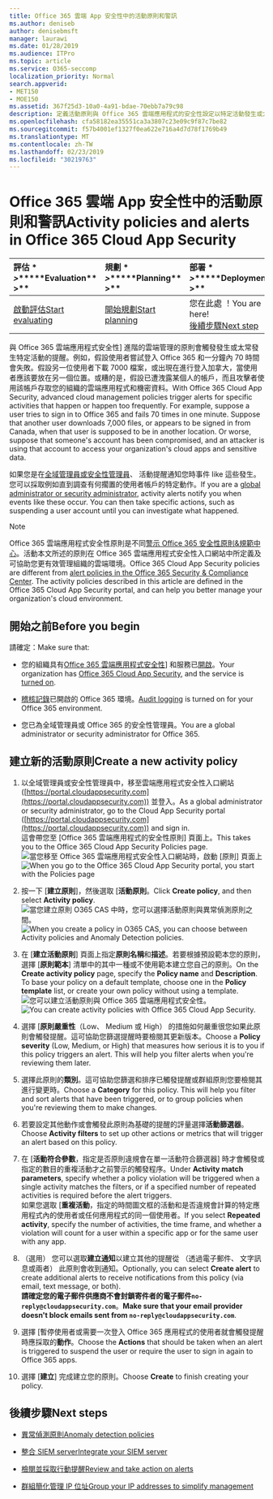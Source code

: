 ```yaml
---
title: Office 365 雲端 App 安全性中的活動原則和警訊
ms.author: deniseb
author: denisebmsft
manager: laurawi
ms.date: 01/28/2019
ms.audience: ITPro
ms.topic: article
ms.service: O365-seccomp
localization_priority: Normal
search.appverid:
- MET150
- MOE150
ms.assetid: 367f25d3-10a0-4a91-bdae-70ebb7a79c98
description: 定義活動原則與 Office 365 雲端應用程式的安全性設定以特定活動發生或太常發生時觸發提醒。藉由設定原則以觸發提醒，您可通知及監視特定的活動。
ms.openlocfilehash: cfa58182ea35551ca3a3807c23e09c9f87c7be82
ms.sourcegitcommit: f57b4001ef1327f0ea622e716a4d7d78f1769b49
ms.translationtype: MT
ms.contentlocale: zh-TW
ms.lasthandoff: 02/23/2019
ms.locfileid: "30219763"
---
```

# <a name="activity-policies-and-alerts-in-office-365-cloud-app-security"></a><span data-ttu-id="be225-104">Office 365 雲端 App 安全性中的活動原則和警訊</span><span class="sxs-lookup"><span data-stu-id="be225-104">Activity policies and alerts in Office 365 Cloud App Security</span></span>

|<span data-ttu-id="be225-105">評估 \* *\>*\*</span><span class="sxs-lookup"><span data-stu-id="be225-105">\*\*\*\*Evaluation\*\* \>\*\*</span></span>|<span data-ttu-id="be225-106">規劃 \* *\>*\*</span><span class="sxs-lookup"><span data-stu-id="be225-106">\*\*\*\*Planning\*\* \>\*\*</span></span>|<span data-ttu-id="be225-107">部署 \* *\>*\*</span><span class="sxs-lookup"><span data-stu-id="be225-107">\*\*\*\*Deployment\*\* \>\*\*</span></span>|<span data-ttu-id="be225-108">使用率 \* \* \*</span><span class="sxs-lookup"><span data-stu-id="be225-108">\*\*\*\*Utilization\*\*\*\*</span></span>|
|:-----|:-----|:-----|:-----|
|[<span data-ttu-id="be225-109">啟動評估</span><span class="sxs-lookup"><span data-stu-id="be225-109">Start evaluating</span></span>](office-365-cas-overview.md) <br/> |[<span data-ttu-id="be225-110">開始規劃</span><span class="sxs-lookup"><span data-stu-id="be225-110">Start planning</span></span>](get-ready-for-office-365-cas.md) <br/> |<span data-ttu-id="be225-111">您在此處 ！</span><span class="sxs-lookup"><span data-stu-id="be225-111">You are here!</span></span>  <br/> [<span data-ttu-id="be225-112">後續步驟</span><span class="sxs-lookup"><span data-stu-id="be225-112">Next step</span></span>](anomaly-detection-policies-in-ocas.md) <br/> |[<span data-ttu-id="be225-113">開始使用</span><span class="sxs-lookup"><span data-stu-id="be225-113">Start utilizing</span></span>](utilization-activities-for-ocas.md) <br/> |
   
<span data-ttu-id="be225-p102">與 Office 365 雲端應用程式安全性] 進階的雲端管理的原則會觸發發生或太常發生特定活動的提醒。例如，假設使用者嘗試登入 Office 365 和一分鐘內 70 時間會失敗。假設另一位使用者下載 7000 檔案，或出現在進行登入加拿大，當使用者應該要放在另一個位置。或糟的是，假設已遭洩露某個人的帳戶，而且攻擊者使用該帳戶存取您的組織的雲端應用程式和機密資料。</span><span class="sxs-lookup"><span data-stu-id="be225-p102">With Office 365 Cloud App Security, advanced cloud management policies trigger alerts for specific activities that happen or happen too frequently. For example, suppose a user tries to sign in to Office 365 and fails 70 times in one minute. Suppose that another user downloads 7,000 files, or appears to be signed in from Canada, when that user is supposed to be in another location. Or worse, suppose that someone's account has been compromised, and an attacker is using that account to access your organization's cloud apps and sensitive data.</span></span>
  
<span data-ttu-id="be225-p103">如果您是在[全域管理員或安全性管理員](permissions-in-the-security-and-compliance-center.md)、 活動提醒通知您時事件 like 這些發生。您可以採取例如直到調查有何擱置的使用者帳戶的特定動作。</span><span class="sxs-lookup"><span data-stu-id="be225-p103">If you are a [global administrator or security administrator](permissions-in-the-security-and-compliance-center.md), activity alerts notify you when events like these occur. You can then take specific actions, such as suspending a user account until you can investigate what happened.</span></span>
  
> [!NOTE]
> <span data-ttu-id="be225-p104">Office 365 雲端應用程式安全性原則是不同[警示 Office 365 安全性原則&amp;規範中心](alert-policies.md)。活動本文所述的原則在 Office 365 雲端應用程式安全性入口網站中所定義及可協助您更有效管理組織的雲端環境。</span><span class="sxs-lookup"><span data-stu-id="be225-p104">Office 365 Cloud App Security policies are different from [alert policies in the Office 365 Security &amp; Compliance Center](alert-policies.md). The activity policies described in this article are defined in the Office 365 Cloud App Security portal, and can help you better manage your organization's cloud environment.</span></span> 
  
## <a name="before-you-begin"></a><span data-ttu-id="be225-122">開始之前</span><span class="sxs-lookup"><span data-stu-id="be225-122">Before you begin</span></span>

<span data-ttu-id="be225-123">請確定：</span><span class="sxs-lookup"><span data-stu-id="be225-123">Make sure that:</span></span>
  
- <span data-ttu-id="be225-124">您的組織具有[Office 365 雲端應用程式安全性](office-365-cas-overview.md)] 和服務已[開啟](turn-on-office-365-cas.md)。</span><span class="sxs-lookup"><span data-stu-id="be225-124">Your organization has [Office 365 Cloud App Security](office-365-cas-overview.md), and the service is [turned on](turn-on-office-365-cas.md).</span></span>
    
- <span data-ttu-id="be225-125">[稽核記錄](turn-audit-log-search-on-or-off.md)已開啟的 Office 365 環境。</span><span class="sxs-lookup"><span data-stu-id="be225-125">[Audit logging](turn-audit-log-search-on-or-off.md) is turned on for your Office 365 environment.</span></span> 
    
- <span data-ttu-id="be225-126">您已為全域管理員或 Office 365 的安全性管理員。</span><span class="sxs-lookup"><span data-stu-id="be225-126">You are a global administrator or security administrator for Office 365.</span></span>
    
## <a name="create-a-new-activity-policy"></a><span data-ttu-id="be225-127">建立新的活動原則</span><span class="sxs-lookup"><span data-stu-id="be225-127">Create a new activity policy</span></span>

1. <span data-ttu-id="be225-128">以全域管理員或安全性管理員中，移至雲端應用程式安全性入口網站 ([https://portal.cloudappsecurity.com](https://portal.cloudappsecurity.com)) 並登入。</span><span class="sxs-lookup"><span data-stu-id="be225-128">As a global administrator or security administrator, go to the Cloud App Security portal ([https://portal.cloudappsecurity.com](https://portal.cloudappsecurity.com)) and sign in.</span></span> <br><span data-ttu-id="be225-129">這會帶您至 [Office 365 雲端應用程式的安全性原則] 頁面上。</span><span class="sxs-lookup"><span data-stu-id="be225-129">This takes you to the Office 365 Cloud App Security Policies page.</span></span><br><span data-ttu-id="be225-130">![當您移至 Office 365 雲端應用程式安全性入口網站時，啟動 [原則] 頁面上](media/5cb8833c-4e08-438c-bab3-91b5106f6f3f.png)</span><span class="sxs-lookup"><span data-stu-id="be225-130">![When you go to the Office 365 Cloud App Security portal, you start with the Policies page](media/5cb8833c-4e08-438c-bab3-91b5106f6f3f.png)</span></span>
  
2. <span data-ttu-id="be225-131">按一下 [**建立原則**]，然後選取 [**活動原則**。</span><span class="sxs-lookup"><span data-stu-id="be225-131">Click **Create policy**, and then select **Activity policy**.</span></span><br><span data-ttu-id="be225-132">![當您建立原則 O365 CAS 中時，您可以選擇活動原則與異常偵測原則之間。](media/79f34535-ddf9-4a5b-a0a3-8766bf9c174c.png)</span><span class="sxs-lookup"><span data-stu-id="be225-132">![When you create a policy in O365 CAS, you can choose between Activity policies and Anomaly Detection policies.](media/79f34535-ddf9-4a5b-a0a3-8766bf9c174c.png)</span></span>
  
3. <span data-ttu-id="be225-p105">在 [**建立活動原則**] 頁面上指定**原則名稱**和**描述**。若要根據預設範本您的原則，選擇 [**原則範本**] 清單中的其中一種或不使用範本建立您自己的原則。</span><span class="sxs-lookup"><span data-stu-id="be225-p105">On the **Create activity policy** page, specify the **Policy name** and **Description**. To base your policy on a default template, choose one in the **Policy template** list, or create your own policy without using a template.</span></span><br><span data-ttu-id="be225-135">![您可以建立活動原則與 Office 365 雲端應用程式安全性。](media/4083a76f-7074-4d6a-8200-6d76d49259d7.png)</span><span class="sxs-lookup"><span data-stu-id="be225-135">![You can create activity policies with Office 365 Cloud App Security.](media/4083a76f-7074-4d6a-8200-6d76d49259d7.png)</span></span>
  
4. <span data-ttu-id="be225-p106">選擇 [**原則嚴重性**（Low、 Medium 或 High） 的措施如何嚴重很您如果此原則會觸發提醒。這可協助您篩選提醒時要檢閱其更新版本。</span><span class="sxs-lookup"><span data-stu-id="be225-p106">Choose a **Policy severity** (Low, Medium, or High) that measures how serious it is to you if this policy triggers an alert. This will help you filter alerts when you're reviewing them later.</span></span> 
    
5. <span data-ttu-id="be225-p107">選擇此原則的**類別**。這可協助您篩選和排序已觸發提醒或群組原則您要檢閱其進行變更時。</span><span class="sxs-lookup"><span data-stu-id="be225-p107">Choose a **Category** for this policy. This will help you filter and sort alerts that have been triggered, or to group policies when you're reviewing them to make changes.</span></span> 
    
6. <span data-ttu-id="be225-140">若要設定其他動作或會觸發此原則為基礎的提醒的評量選擇**活動篩選器**。</span><span class="sxs-lookup"><span data-stu-id="be225-140">Choose **Activity filters** to set up other actions or metrics that will trigger an alert based on this policy.</span></span> 
    
7. <span data-ttu-id="be225-141">在 [**活動符合參數**，指定是否原則違規會在單一活動符合篩選器] 時才會觸發或指定的數目的重複活動才之前警示的觸發程序。</span><span class="sxs-lookup"><span data-stu-id="be225-141">Under **Activity match parameters**, specify whether a policy violation will be triggered when a single activity matches the filters, or if a specified number of repeated activities is required before the alert triggers.</span></span><br><span data-ttu-id="be225-142">如果您選取 [**重複活動**，指定的時間圖文框的活動和是否違規會計算的特定應用程式內的使用者或任何應用程式的同一個使用者。</span><span class="sxs-lookup"><span data-stu-id="be225-142">If you select **Repeated activity**, specify the number of activities, the time frame, and whether a violation will count for a user within a specific app or for the same user with any app.</span></span>
    
8. <span data-ttu-id="be225-143">（選用） 您可以選取**建立通知**以建立其他的提醒從 （透過電子郵件、 文字訊息或兩者） 此原則會收到通知。</span><span class="sxs-lookup"><span data-stu-id="be225-143">Optionally, you can select **Create alert** to create additional alerts to receive notifications from this policy (via email, text message, or both).</span></span><br><span data-ttu-id="be225-144">**請確定您的電子郵件供應商不會封鎖寄件者的電子郵件`no-reply@cloudappsecurity.com`**。</span><span class="sxs-lookup"><span data-stu-id="be225-144">**Make sure that your email provider doesn't block emails sent from `no-reply@cloudappsecurity.com`**.</span></span> 
  
9. <span data-ttu-id="be225-145">選擇 [暫停使用者或需要一次登入 Office 365 應用程式的使用者就會觸發提醒時應採取的**動作**。</span><span class="sxs-lookup"><span data-stu-id="be225-145">Choose the **Actions** that should be taken when an alert is triggered to suspend the user or require the user to sign in again to Office 365 apps.</span></span> 
    
10. <span data-ttu-id="be225-146">選擇 [**建立**] 完成建立您的原則。</span><span class="sxs-lookup"><span data-stu-id="be225-146">Choose **Create** to finish creating your policy.</span></span> 
    
## <a name="next-steps"></a><span data-ttu-id="be225-147">後續步驟</span><span class="sxs-lookup"><span data-stu-id="be225-147">Next steps</span></span>

- [<span data-ttu-id="be225-148">異常偵測原則</span><span class="sxs-lookup"><span data-stu-id="be225-148">Anomaly detection policies</span></span>](anomaly-detection-policies-in-ocas.md)
    
- [<span data-ttu-id="be225-149">整合 SIEM server</span><span class="sxs-lookup"><span data-stu-id="be225-149">Integrate your SIEM server</span></span>](integrate-your-siem-server-with-office-365-cas.md)
    
- [<span data-ttu-id="be225-150">檢閱並採取行動提醒</span><span class="sxs-lookup"><span data-stu-id="be225-150">Review and take action on alerts</span></span>](review-office-365-cas-alerts.md)
    
- [<span data-ttu-id="be225-151">群組簡化管理 IP 位址</span><span class="sxs-lookup"><span data-stu-id="be225-151">Group your IP addresses to simplify management</span></span>](group-your-ip-addresses-in-ocas.md)
    

